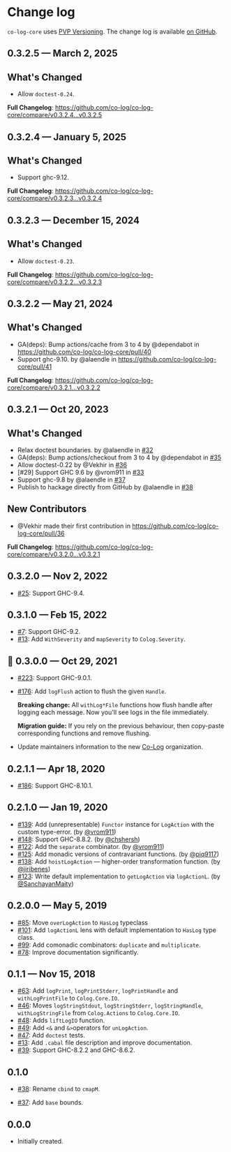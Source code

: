 # Change log

`co-log-core` uses [PVP Versioning][1].
The change log is available [on GitHub][2].

## 0.3.2.5 — March 2, 2025

## What's Changed

* Allow `doctest-0.24`.

**Full Changelog**: https://github.com/co-log/co-log-core/compare/v0.3.2.4...v0.3.2.5

## 0.3.2.4 — January 5, 2025

## What's Changed

* Support ghc-9.12.

**Full Changelog**: https://github.com/co-log/co-log-core/compare/v0.3.2.3...v0.3.2.4

## 0.3.2.3 — December 15, 2024

## What's Changed

* Allow `doctest-0.23`.

**Full Changelog**: https://github.com/co-log/co-log-core/compare/v0.3.2.2...v0.3.2.3

## 0.3.2.2 — May 21, 2024

## What's Changed
* GA(deps): Bump actions/cache from 3 to 4 by @dependabot in https://github.com/co-log/co-log-core/pull/40
* Support ghc-9.10. by @alaendle in https://github.com/co-log/co-log-core/pull/41


**Full Changelog**: https://github.com/co-log/co-log-core/compare/v0.3.2.1...v0.3.2.2

## 0.3.2.1 — Oct 20, 2023

## What's Changed
* Relax doctest boundaries. by @alaendle in [#32](https://github.com/co-log/co-log-core/pull/32)
* GA(deps): Bump actions/checkout from 3 to 4 by @dependabot in [#35](https://github.com/co-log/co-log-core/pull/35)
* Allow doctest-0.22 by @Vekhir in [#36](https://github.com/co-log/co-log-core/pull/36)
* [#29] Support GHC 9.6 by @vrom911 in [#33](https://github.com/co-log/co-log-core/pull/33)
* Support ghc-9.8 by @alaendle in [#37](https://github.com/co-log/co-log-core/pull/37)
* Publish to hackage directly from GitHub by @alaendle in [#38](https://github.com/co-log/co-log-core/pull/38)

## New Contributors
* @Vekhir made their first contribution in https://github.com/co-log/co-log-core/pull/36

**Full Changelog**: https://github.com/co-log/co-log-core/compare/v0.3.2.0...v0.3.2.1

## 0.3.2.0 — Nov 2, 2022

- [#25](https://github.com/co-log/co-log-core/issues/25):
  Support GHC-9.4.

## 0.3.1.0 — Feb 15, 2022

- [#7](https://github.com/co-log/co-log-core/issues/7):
  Support GHC-9.2.
- [#13](https://github.com/co-log/co-log-core/issues/13):
  Add `WithSeverity` and `mapSeverity` to `Colog.Severity`.

## 🎃 0.3.0.0 — Oct 29, 2021

- [#223](https://github.com/co-log/co-log/pull/223):
  Support GHC-9.0.1.
- [#176](https://github.com/co-log/co-log/issues/176):
  Add `logFlush` action to flush the given `Handle`.

  **Breaking change:** All `withLog*File` functions how flush handle
  after logging each message. Now you'll see logs in the file
  immediately.

  **Migration guide:** If you rely on the previous behaviour, then
  copy-paste corresponding functions and remove flushing.

- Update maintainers information to the new
  [Co-Log](https://github.com/co-log) organization.

## 0.2.1.1 — Apr 18, 2020

- [#186](https://github.com/co-log/co-log/issues/186):
  Support GHC-8.10.1.

## 0.2.1.0 — Jan 19, 2020

- [#139](https://github.com/co-log/co-log/issues/139):
  Add (unrepresentable) `Functor` instance for `LogAction` with the
  custom type-error.
  (by [@vrom911](https://github.com/vrom911))
- [#148](https://github.com/co-log/co-log/issues/148):
  Support GHC-8.8.2.
  (by [@chshersh](https://github.com/chshersh))
- [#122](https://github.com/co-log/co-log/issues/122):
  Add the `separate` combinator.
  (by [@vrom911](https://github.com/vrom911))
- [#125](https://github.com/co-log/co-log/issues/125):
  Add monadic versions of contravariant functions.
  (by [@piq9117](https://github.com/piq9117))
- [#138](https://github.com/co-log/co-log/issues/138):
  Add `hoistLogAction` — higher-order transformation function.
  (by [@jiribenes](https://github.com/jiribenes))
- [#123](https://github.com/co-log/co-log/issues/123):
  Write default implementation to `getLogAction` via `logActionL`.
  (by [@SanchayanMaity](https://github.com/SanchayanMaity))

## 0.2.0.0 — May 5, 2019

- [#85](https://github.com/co-log/co-log/issues/85):
  Move `overLogAction` to `HasLog` typeclass
- [#101](https://github.com/co-log/co-log/issues/101):
  Add `logActionL` lens with default implementation to `HasLog` type class.
- [#99](https://github.com/co-log/co-log/issues/99):
  Add comonadic combinators: `duplicate` and `multiplicate`.
- [#78](https://github.com/co-log/co-log/issues/78):
  Improve documentation significantly.

## 0.1.1 — Nov 15, 2018

- [#63](https://github.com/co-log/co-log/issues/63):
  Add `logPrint`, `logPrintStderr`, `logPrintHandle` and `withLogPrintFile` to `Colog.Core.IO`.
- [#46](https://github.com/co-log/co-log/issues/46):
  Moves `logStringStdout`, `logStringStderr`, `logStringHandle`,
  `withLogStringFile` from `Colog.Actions` to `Colog.Core.IO`.
- [#48](https://github.com/co-log/co-log/issues/48):
  Adds `liftLogIO` function.
- [#49](https://github.com/co-log/co-log/issues/49):
  Add `<&` and `&>`operators for `unLogAction`.
- [#47](https://github.com/co-log/co-log/issues/47):
  Add `doctest` tests.
- [#13](https://github.com/co-log/co-log/issues/13):
  Add `.cabal` file description and improve documentation.
- [#39](https://github.com/co-log/co-log/issues/39):
  Support GHC-8.2.2 and GHC-8.6.2.

## 0.1.0

- [#38](https://github.com/co-log/co-log/issues/38):
  Rename `cbind` to `cmapM`.

- [#37](https://github.com/co-log/co-log/issues/37):
  Add `base` bounds.

## 0.0.0

- Initially created.

[1]: https://pvp.haskell.org
[2]: https://github.com/co-log/co-log-core/releases

